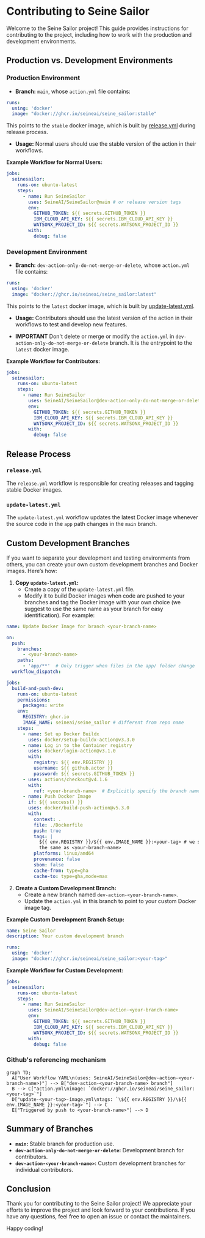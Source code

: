 # Contributing to Seine Sailor

Welcome to the Seine Sailor project! This guide provides instructions for contributing to the project, including how to
work with the production and development environments.

## Production vs. Development Environments

### Production Environment

- **Branch:** `main`, whose `action.yml` file contains:
```yaml
runs:
  using: 'docker'
  image: "docker://ghcr.io/seineai/seine_sailor:stable"
```
This points to the `stable` docker image, which is built by [release.yml](../.github/workflows/release.yml) during 
release process.

- **Usage:** Normal users should use the stable version of the action in their workflows.

**Example Workflow for Normal Users:**

```yaml
jobs:
  seinesailor:
    runs-on: ubuntu-latest
    steps:
      - name: Run SeineSailor
        uses: SeineAI/SeineSailor@main # or release version tags
        env:
          GITHUB_TOKEN: ${{ secrets.GITHUB_TOKEN }}
          IBM_CLOUD_API_KEY: ${{ secrets.IBM_CLOUD_API_KEY }}
          WATSONX_PROJECT_ID: ${{ secrets.WATSONX_PROJECT_ID }}
        with:
          debug: false
```

### Development Environment

- **Branch:** `dev-action-only-do-not-merge-or-delete`, whose `action.yml` file contains:
```yaml
runs:
  using: 'docker'
  image: "docker://ghcr.io/seineai/seine_sailor:latest"
```
This points to the `latest` docker image, which is built by [update-latest.yml](../.github/workflows/update-latest.yml).

- **Usage:** Contributors should use the latest version of the action in their workflows to test and develop new
  features.

- **IMPORTANT** Don't delete or merge or modify the `action.yml` in `dev-action-only-do-not-merge-or-delete` branch. 
  It is the entrypoint to the `latest` docker image.

**Example Workflow for Contributors:**

```yaml
jobs:
  seinesailor:
    runs-on: ubuntu-latest
    steps:
      - name: Run SeineSailor
        uses: SeineAI/SeineSailor@dev-action-only-do-not-merge-or-delete
        env:
          GITHUB_TOKEN: ${{ secrets.GITHUB_TOKEN }}
          IBM_CLOUD_API_KEY: ${{ secrets.IBM_CLOUD_API_KEY }}
          WATSONX_PROJECT_ID: ${{ secrets.WATSONX_PROJECT_ID }}
        with:
          debug: false
```

## Release Process

### `release.yml`

The `release.yml` workflow is responsible for creating releases and tagging stable Docker images.

### `update-latest.yml`

The `update-latest.yml` workflow updates the latest Docker image whenever the source code in the `app` path changes in
the `main` branch.

## Custom Development Branches

If you want to separate your development and testing environments from others, you can create your own custom
development branches and Docker images. Here’s how:

1. **Copy `update-latest.yml`:**
    - Create a copy of the `update-latest.yml` file.
    - Modify it to build Docker images when code are pushed to your branches and tag the Docker image with your own 
      choice (we suggest to use the same name as your branch for easy identification). For example:

```yaml
name: Update Docker Image for branch <your-branch-name>

on:
  push:
    branches:
      - <your-branch-name>
    paths:
      - 'app/**'  # Only trigger when files in the app/ folder change
  workflow_dispatch:

jobs:
  build-and-push-dev:
    runs-on: ubuntu-latest
    permissions:
      packages: write
    env:
      REGISTRY: ghcr.io
      IMAGE_NAME: seineai/seine_sailor # different from repo name
    steps:
      - name: Set up Docker Buildx
        uses: docker/setup-buildx-action@v3.3.0
      - name: Log in to the Container registry
        uses: docker/login-action@v3.1.0
        with:
          registry: ${{ env.REGISTRY }}
          username: ${{ github.actor }}
          password: ${{ secrets.GITHUB_TOKEN }}
      - uses: actions/checkout@v4.1.6
        with:
          ref: <your-branch-name>  # Explicitly specify the branch name
      - name: Push Docker Image
        if: ${{ success() }}
        uses: docker/build-push-action@v5.3.0
        with:
          context: .
          file: ./Dockerfile
          push: true
          tags: |
            ${{ env.REGISTRY }}/${{ env.IMAGE_NAME }}:<your-tag> # we suggest to set <your-tag> 
            the same as <your-branch-name>
          platforms: linux/amd64
          provenance: false
          sbom: false
          cache-from: type=gha
          cache-to: type=gha,mode=max
```

2. **Create a Custom Development Branch:**
    - Create a new branch named `dev-action-<your-branch-name>`.
    - Update the `action.yml` in this branch to point to your custom Docker image tag.

**Example Custom Development Branch Setup:**

```yaml
name: Seine Sailor
description: Your custom development branch

runs:
  using: 'docker'
  image: "docker://ghcr.io/seineai/seine_sailor:<your-tag>"
```

**Example Workflow for Custom Development:**

```yaml
jobs:
  seinesailor:
    runs-on: ubuntu-latest
    steps:
      - name: Run SeineSailor
        uses: SeineAI/SeineSailor@dev-action-<your-branch-name>
        env:
          GITHUB_TOKEN: ${{ secrets.GITHUB_TOKEN }}
          IBM_CLOUD_API_KEY: ${{ secrets.IBM_CLOUD_API_KEY }}
          WATSONX_PROJECT_ID: ${{ secrets.WATSONX_PROJECT_ID }}
        with:
          debug: false
```

### Github's referencing mechanism

```mermaid
graph TD;
  A["User Workflow YAML\n(uses: SeineAI/SeineSailor@dev-action-<your-branch-name>)"] --> B["dev-action-<your-branch-name> branch"]
  B --> C["action.yml\nimage: `docker://ghcr.io/seineai/seine_sailor:<your-tag>`"]
  D["update-<your-tag>-image.yml\ntags: `\${{ env.REGISTRY }}/\${{ env.IMAGE_NAME }}:<your-tag>`"] --> C
  E["Triggered by push to <your-branch-name>"] --> D
```


## Summary of Branches

- **`main`:** Stable branch for production use.
- **`dev-action-only-do-not-merge-or-delete`:** Development branch for contributors.
- **`dev-action-<your-branch-name>`:** Custom development branches for individual contributors.

## Conclusion

Thank you for contributing to the Seine Sailor project! We appreciate your efforts to improve the project and look
forward to your contributions. If you have any questions, feel free to open an issue or contact the maintainers.

Happy coding!
